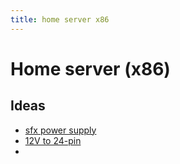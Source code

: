 ```yaml
---
title: home server x86
---
```


# Home server (x86)

## Ideas

- [sfx power supply](https://hotline.ua/ua/computer/bloki-pitaniya/2574/)
- [12V to 24-pin](https://prom.ua/p1431738038-atx-180w-pico.html)
- 
